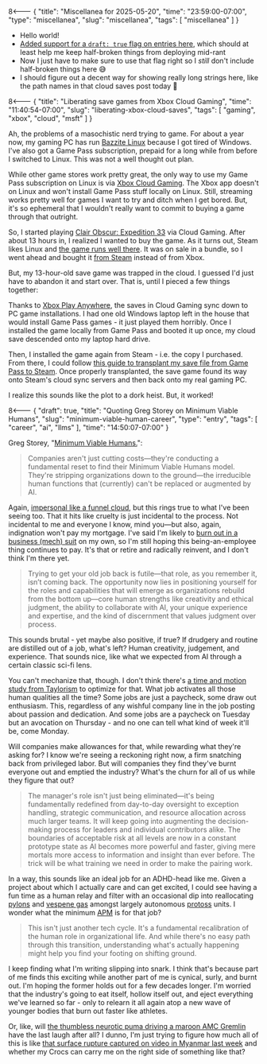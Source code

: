 8<--- { "title": "Miscellanea for 2025-05-20", "time": "23:59:00-07:00", "type": "miscellanea", "slug": "miscellanea", "tags": [ "miscellanea" ] }

- Hello world!
- [Added support for a `draft: true` flag on entries here](https://github.com/lmorchard/blog.lmorchard.com/commit/954919050fca61d04d6e89beec96b0ea374ba74d), which should at least help me keep half-broken things from deploying mid-rant
- Now I just have to make sure to use that flag right so I *still* don't include half-broken things here 😅
- I should figure out a decent way for showing really long strings here, like the path names in that cloud saves post today 🤔

8<--- { "title": "Liberating save games from Xbox Cloud Gaming", "time": "11:40:54-07:00", "slug": "liberating-xbox-cloud-saves", "tags": [ "gaming", "xbox", "cloud", "msft" ] }

Ah, the problems of a masochistic nerd trying to game. For about a year now, my gaming PC has run [Bazzite Linux](https://bazzite.gg/) because I got tired of Windows. I've also got a Game Pass subscription, prepaid for a long while from before I switched to Linux. This was not a well thought out plan.

While other game stores work pretty great, the only way to use my Game Pass subscription on Linux is via [Xbox Cloud Gaming](https://www.xbox.com/en-us/play). The Xbox app doesn't on Linux and won't install Game Pass stuff locally on Linux. Still, streaming works pretty well for games I want to try and ditch when I get bored. But, it's so ephemeral that I wouldn't really want to commit to buying a game through that outright.

So, I started playing [Clair Obscur: Expedition 33](https://www.xbox.com/en-US/games/store/clair-obscur-expedition-33/9PPT8K6GQHRZ/0010) via Cloud Gaming. After about 13 hours in, I realized I wanted to buy the game. As it turns out, Steam likes Linux and [the game runs well there](https://www.protondb.com/app/1903340). It was on sale in a bundle, so I went ahead and bought it [from Steam](https://store.steampowered.com/app/1903340/Clair_Obscur_Expedition_33/)  instead of from Xbox.

But, my 13-hour-old save game was trapped in the cloud. I guessed I'd just have to abandon it and start over. That is, until I pieced a few things together:

Thanks to [Xbox Play Anywhere](https://www.xbox.com/en-US/games/xbox-play-anywhere), the saves in Cloud Gaming sync down to PC game installations. I had one old Windows laptop left in the house that would install Game Pass games - it just played them horribly. Once I installed the game locally from Game Pass and booted it up once, my cloud save descended onto my laptop hard drive.

Then, I installed the game again from Steam - i.e. the copy I purchased. From there, I could follow [this guide to transplant my save file from Game Pass to Steam](https://steamcommunity.com/app/1903340/discussions/0/592895445665061488/). Once properly transplanted, the save game found its way onto Steam's cloud sync servers and then back onto my real gaming PC.

<!--
For posterity, in case that thread goes away, I copied from the newest modified directory here: ```C:\Users\me\AppData\Local\Packages\KeplerInteractive.Expedition33_ymj30pw7xe604\SystemAppData\wgs\00090000044E48CB_000000000000000000000000697F9EC3```

And I copied to here: ```C:\Users\me\AppData\Local\Sandfall\Saved\SaveGames\76561198015267336```

Oh, and it needed renaming to `EXPEDITION_0.sav` - easy peasy. 
-->

I realize this sounds like the plot to a dork heist. But, it worked!

8<--- { "draft": true, "title": "Quoting Greg Storey on Minimum Viable Humans", "slug": "minimum-viable-human-career", "type": "entry", "tags": [ "career", "ai", "llms" ], "time": "14:50:07-07:00" }

Greg Storey, "[Minimum Viable Humans.](https://brilliantcrank.com/minimum-viable-humans/)":

> Companies aren't just cutting costs—they're conducting a fundamental reset to find their Minimum Viable Humans model. They're stripping organizations down to the ground—the irreducible human functions that (currently) can't be replaced or augmented by AI.

Again, [impersonal like a funnel cloud](https://blog.lmorchard.com/2025/05/15/quoting-will-larson-on-career-advice-in/index.html), but this rings true to what I've been seeing too. That it hits like cruelty is just incidental to the process. Not incidental to me and everyone I know, mind you—but also, again, indignation won't pay my mortgage. I've said I'm likely to [burn out in a business (mech) suit](https://blog.lmorchard.com/2025/05/16/solo-burnout/) on my own, so I'm still hoping this being-an-employee thing continues to pay. It's that or retire and radically reinvent, and I don't think I'm there yet.

> Trying to get your old job back is futile—that role, as you remember it, isn’t coming back. The opportunity now lies in positioning yourself for the roles and capabilities that will emerge as organizations rebuild from the bottom up—core human strengths like creativity and ethical judgment, the ability to collaborate with AI, your unique experience and expertise, and the kind of discernment that values judgment over process.

This sounds brutal - yet maybe also positive, if true? If drudgery and routine are distilled out of a job, what's left? Human creativity, judgement, and experience. That sounds nice, like what we expected from AI through a certain classic sci-fi lens.

You can't mechanize that, though. I don't think there's [a time and motion study from Taylorism](https://en.wikipedia.org/wiki/Time_and_motion_study) to optimize for that. What job activates all those human qualities all the time? Some jobs are just a paycheck, some draw out enthusiasm. This, regardless of any wishful company line in the job posting about passion and dedication. And some jobs are a paycheck on Tuesday but an avocation on Thursday - and no one can tell what kind of week it'll be, come Monday.

Will companies make allowances for that, while rewarding what they're asking for? I know we're seeing a reckoning right now, a firm snatching back from privileged labor. But will companies they find they've burnt everyone out and emptied the industry? What's the churn for all of us while they figure that out?

> The manager's role isn't just being eliminated—it's being fundamentally redefined from day-to-day oversight to exception handling, strategic communication, and resource allocation across much larger teams. It will keep going into augmenting the decision-making process for leaders and individual contributors alike. The boundaries of acceptable risk at all levels are now in a constant prototype state as AI becomes more powerful and faster, giving mere mortals more access to information and insight than ever before. The trick will be what training we need in order to make the pairing work.

In a way, this sounds like an ideal job for an ADHD-head like me. Given a project about which I actually care and can get excited, I could see having a fun time as a human relay and filter with an occasional dip into reallocating [pylons](https://starcraft.fandom.com/wiki/Pylon) and [vespene gas](https://starcraft.fandom.com/wiki/Vespene_gas) amongst largely autonomous [protoss](https://starcraft.fandom.com/wiki/Protoss) units. I wonder what the minimum [APM](https://starcraft.fandom.com/wiki/Actions_per_minute) is for that job?

> This isn't just another tech cycle. It's a fundamental recalibration of the human role in organizational life. And while there's no easy path through this transition, understanding what's actually happening might help you find your footing on shifting ground.

I keep finding what I'm writing slipping into snark. I think that's because part of me finds this exciting while another part of me is cynical, surly, and burnt out. I'm hoping the former holds out for a few decades longer. I'm worried that the industry's going to eat itself, hollow itself out, and eject everything we've learned so far - only to relearn it all again atop a new wave of younger bodies that burn out faster like athletes.

Or, like, will [the thumbless neurotic puma driving a maroon AMC Gremlin](https://monkeybagel.com/pumas.html) have the last laugh after all? I dunno, I'm just trying to figure how much all of this is like [that surface rupture captured on video in Myanmar last week](https://www.livescience.com/planet-earth/earthquakes/first-of-its-kind-video-captures-the-terrifying-moment-the-ground-tore-apart-during-major-myanmar-earthquake) and whether my Crocs can carry me on the right side of something like that?
